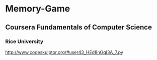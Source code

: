 # Memory-Game
## Coursera Fundamentals of Computer Science
### Rice University
http://www.codeskulptor.org/#user43_HEd8nGqI3A_7.py

